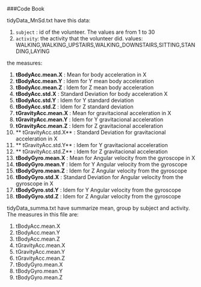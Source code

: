 ###Code Book

tidyData_MnSd.txt have this data:

1. `subject` : id of the volunteer. The values are from 1 to 30
2. `activity`: the activity that the volunteer did. values: WALKING,WALKING_UPSTAIRS,WALKING_DOWNSTAIRS,SITTING,STANDING,LAYING

the measures:

1. **tBodyAcc.mean.X**     : Mean for body acceleration in X
2. **tBodyAcc.mean.Y**     : Idem for Y mean body acceleration
3. **tBodyAcc.mean.Z**     : Idem for Z mean body acceleration
4. **tBodyAcc.std.X**      : Standard Deviation for body acceleration X
5. **tBodyAcc.std.Y**      : Idem for Y standard deviation
6. **tBodyAcc.std.Z**      : Idem for Z standard deviation
7. **tGravityAcc.mean.X**  : Mean for gravitacional acceleration in X
8. **tGravityAcc.mean.Y**  : Idem for Y gravitacional acceleration
9. **tGravityAcc.mean.Z**  : Idem for Z gravitacional acceleration
10. ** tGravityAcc.std.X** : Standard Deviation for gravitacional acceleration in X 
11. ** tGravityAcc.std.Y** : Idem for Y gravitacional acceleration
12. ** tGravityAcc.std.Z** : Idem for Z gravitacional acceleration
13. **tBodyGyro.mean.X**   : Mean for Angular velocity from the gyroscope in X
14. **tBodyGyro.mean.Y**   : Idem for Y Angular velocity from the gyroscope
15. **tBodyGyro.mean.Z**   : Idem for Z Angular velocity from the gyroscope
16. **tBodyGyro.std.X**    : Standard Deviation for Angular velocity from the gyroscope in X 
17. **tBodyGyro.std.Y**    : Idem for Y Angular velocity from the gyroscope
18. **tBodyGyro.std.Z**    : Idem for Z Angular velocity from the gyroscope
	
tidyData_summa.txt have summarize mean, group by subject and activity. The measures in this file are:
 
 1. tBodyAcc.mean.X
 2. tBodyAcc.mean.Y
 3. tBodyAcc.mean.Z
 4. tGravityAcc.mean.X
 5. tGravityAcc.mean.Y
 6. tGravityAcc.mean.Z
 7. tBodyGyro.mean.X
 8. tBodyGyro.mean.Y
 9. tBodyGyro.mean.Z